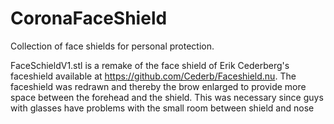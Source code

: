 # CoronaFaceShield
Collection of face shields for personal protection.

FaceSchieldV1.stl is a remake of the face shield of Erik Cederberg's faceshield available at https://github.com/Cederb/Faceshield.nu. The faceshield was redrawn and thereby the brow enlarged to provide more space between the forehead and the shield. This was necessary since guys with glasses have problems with the small room between shield and nose


